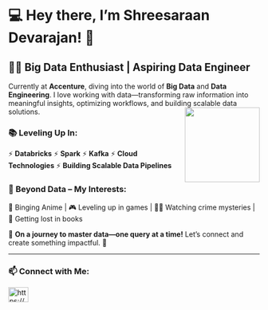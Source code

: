 # 💻 Hey there, I’m Shreesaraan Devarajan! 🚀
## 👨‍💻 Big Data Enthusiast | Aspiring Data Engineer  

Currently at **Accenture**, diving into the world of **Big Data** and **Data Engineering**. I love working with data—transforming raw information into meaningful insights, optimizing workflows, and building scalable data solutions.
<img align="right" height="150" src="https://media4.giphy.com/media/v1.Y2lkPTc5MGI3NjExcWE1djJwcHMxZG9ia2ZhbnY3NzEwNTFiNmdyMHhqMDNyOTQxeXZyaCZlcD12MV9pbnRlcm5hbF9naWZfYnlfaWQmY3Q9Zw/lHfxDepSGlzom6f65K/giphy.gif"/>
### 📚 Leveling Up In:  
⚡ **Databricks**    ⚡ **Spark**   ⚡ **Kafka**   ⚡ **Cloud Technologies**   ⚡ **Building Scalable Data Pipelines**  

### 🎯 Beyond Data – My Interests:  
🎥 Binging Anime | 🎮 Leveling up in games | 🕵️‍♂️ Watching crime mysteries | 📖 Getting lost in books   

🌟 **On a journey to master data—one query at a time!** Let’s connect and create something impactful. 🚀  

---

### 📫 Connect with Me:  
<a href="https://www.linkedin.com/in/shreesaraan-devarajan/" target="blank"><img align="center" src="https://raw.githubusercontent.com/rahuldkjain/github-profile-readme-generator/master/src/images/icons/Social/linked-in-alt.svg" alt="https://www.linkedin.com/in/shreesaraan-devarajan/" height="30" width="40" /></a>
</p>
